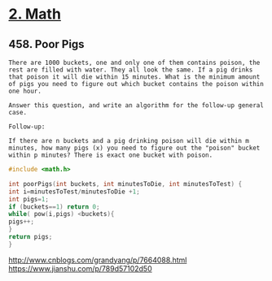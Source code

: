 
# [2. Math](/math.md)

## 458. Poor Pigs

    There are 1000 buckets, one and only one of them contains poison, the rest are filled with water. They all look the same. If a pig drinks that poison it will die within 15 minutes. What is the minimum amount of pigs you need to figure out which bucket contains the poison within one hour.

    Answer this question, and write an algorithm for the follow-up general case.

    Follow-up:

    If there are n buckets and a pig drinking poison will die within m minutes, how many pigs (x) you need to figure out the "poison" bucket within p minutes? There is exact one bucket with poison.


```c
#include <math.h>

int poorPigs(int buckets, int minutesToDie, int minutesToTest) {
int i=minutesToTest/minutesToDie +1;
int pigs=1;
if (buckets==1) return 0;
while( pow(i,pigs) <buckets){
pigs++;
}
return pigs;
}
```


http://www.cnblogs.com/grandyang/p/7664088.html
https://www.jianshu.com/p/789d57102d50